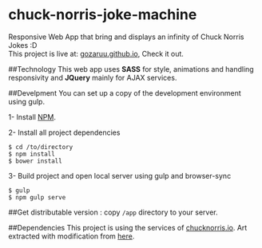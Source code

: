 # chuck-norris-joke-machine
Responsive Web App that bring and displays an infinity of Chuck Norris Jokes :D</br>
This project is live at: [gozaruu.github.io](https://gozaruu.github.io/chuck-norris-joke-machine/), Check it out.

##Technology
This web app uses **SASS** for style, animations and handling responsivity and **JQuery** mainly for AJAX services.

##Develpment
You can set up a copy of the development environment using gulp.

1- Install [NPM](https://nodejs.org/en/download/).

2- Install all project dependencies
```
$ cd /to/directory
$ npm install
$ bower install
```

3- Build project and open local server using gulp and browser-sync
```
$ gulp
$ npm gulp serve
```

##Get distributable version : 
copy `/app` directory to your server.

##Dependencies 
This project is using the services of [chucknorris.io](api.chucknorris.io).
Art extracted with modification from [here](https://www.pinterest.com/pin/449726712760502369/).

